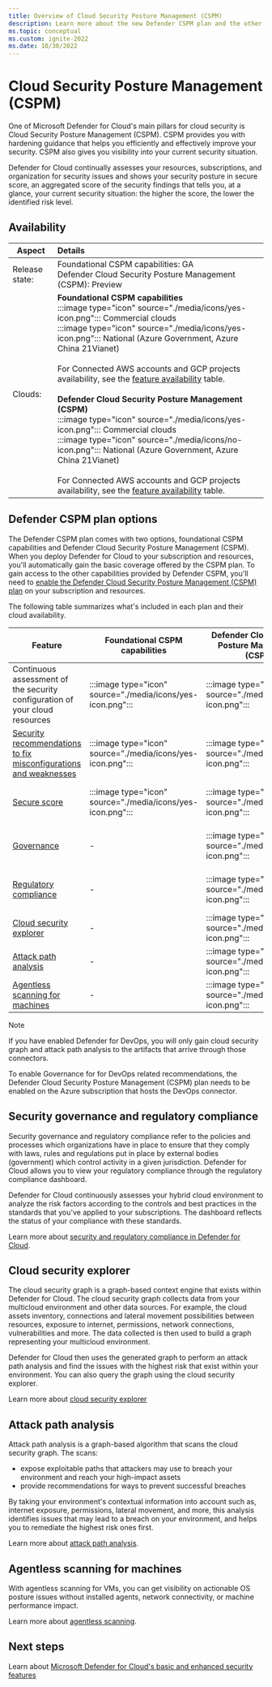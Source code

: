 ```yaml
---
title: Overview of Cloud Security Posture Management (CSPM)
description: Learn more about the new Defender CSPM plan and the other enhanced security features that can be enabled for your multicloud environment through the Defender Cloud Security Posture Management (CSPM) plan.
ms.topic: conceptual
ms.custom: ignite-2022
ms.date: 10/30/2022
---
```


# Cloud Security Posture Management (CSPM)

One of Microsoft Defender for Cloud's main pillars for cloud security is Cloud Security Posture Management (CSPM). CSPM provides you with hardening guidance that helps you efficiently and effectively improve your security. CSPM also gives you visibility into your current security situation.

Defender for Cloud continually assesses your resources, subscriptions, and organization for security issues and shows your security posture in secure score, an aggregated score of the security findings that tells you, at a glance, your current security situation: the higher the score, the lower the identified risk level.

## Availability

|Aspect|Details|
|----|:----|
|Release state:| Foundational CSPM capabilities: GA <br> Defender Cloud Security Posture Management (CSPM): Preview |
|Clouds:| 	**Foundational CSPM capabilities** <br> :::image type="icon" source="./media/icons/yes-icon.png"::: Commercial clouds<br>:::image type="icon" source="./media/icons/yes-icon.png"::: National (Azure Government, Azure China 21Vianet)<br> <br> For Connected AWS accounts and GCP projects availability, see the [feature availability](#defender-cspm-plan-options) table. <br> <br> **Defender Cloud Security Posture Management (CSPM)** <br> :::image type="icon" source="./media/icons/yes-icon.png"::: Commercial clouds<br>:::image type="icon" source="./media/icons/no-icon.png"::: National (Azure Government, Azure China 21Vianet)<br> <br> For Connected AWS accounts and GCP projects availability, see the [feature availability](#defender-cspm-plan-options) table. |

## Defender CSPM plan options

The Defender CSPM plan comes with two options, foundational CSPM capabilities and Defender Cloud Security Posture Management (CSPM). When you deploy Defender for Cloud to your subscription and resources, you'll automatically gain the basic coverage offered by the CSPM plan. To gain access to the other capabilities provided by Defender CSPM, you'll need to [enable the Defender Cloud Security Posture Management (CSPM) plan](enable-enhanced-security.md) on your subscription and resources.

The following table summarizes what's included in each plan and their cloud availability.

| Feature | Foundational CSPM capabilities | Defender Cloud Security Posture Management (CSPM) | Cloud availability |
|--|--|--|--|
| Continuous assessment of the security configuration of your cloud resources | :::image type="icon" source="./media/icons/yes-icon.png"::: | :::image type="icon" source="./media/icons/yes-icon.png"::: | Azure, AWS, GCP, on-premises |
| [Security recommendations to fix misconfigurations and weaknesses](review-security-recommendations.md) | :::image type="icon" source="./media/icons/yes-icon.png"::: | :::image type="icon" source="./media/icons/yes-icon.png":::| Azure, AWS, GCP, on-premises |
| [Secure score](secure-score-access-and-track.md) | :::image type="icon" source="./media/icons/yes-icon.png"::: | :::image type="icon" source="./media/icons/yes-icon.png"::: | Azure, AWS, GCP, on-premises |
| [Governance](#security-governance-and-regulatory-compliance) | - | :::image type="icon" source="./media/icons/yes-icon.png"::: | Azure, AWS, GCP, on-premises |
| [Regulatory compliance](#security-governance-and-regulatory-compliance) | - | :::image type="icon" source="./media/icons/yes-icon.png"::: | Azure, AWS, GCP, on-premises |
| [Cloud security explorer](#cloud-security-explorer) | - | :::image type="icon" source="./media/icons/yes-icon.png"::: | Azure, AWS |
| [Attack path analysis](#attack-path-analysis) | - | :::image type="icon" source="./media/icons/yes-icon.png"::: | Azure, AWS |
| [Agentless scanning for machines](#agentless-scanning-for-machines) | - | :::image type="icon" source="./media/icons/yes-icon.png"::: | Azure, AWS |


> [!NOTE]
> If you have enabled Defender for DevOps, you will only gain cloud security graph and attack path analysis to the artifacts that arrive through those connectors. 
>
> To enable Governance for for DevOps related recommendations, the Defender Cloud Security Posture Management (CSPM) plan needs to be enabled on the Azure subscription that hosts the DevOps connector.

## Security governance and regulatory compliance

Security governance and regulatory compliance refer to the policies and processes which organizations have in place to ensure that they comply with laws, rules and regulations put in place by external bodies (government) which control activity in a given jurisdiction. Defender for Cloud allows you to view your regulatory compliance through the regulatory compliance dashboard.

Defender for Cloud continuously assesses your hybrid cloud environment to analyze the risk factors according to the controls and best practices in the standards that you've applied to your subscriptions. The dashboard reflects the status of your compliance with these standards.

Learn more about [security and regulatory compliance in Defender for Cloud](concept-regulatory-compliance.md).

## Cloud security explorer

The cloud security graph is a graph-based context engine that exists within Defender for Cloud. The cloud security graph collects data from your multicloud environment and other data sources. For example, the cloud assets inventory, connections and lateral movement possibilities between resources, exposure to internet, permissions, network connections, vulnerabilities and more. The data collected is then used to build a graph representing your multicloud environment.

Defender for Cloud then uses the generated graph to perform an attack path analysis and find the issues with the highest risk that exist within your environment. You can also query the graph using the cloud security explorer.

Learn more about [cloud security explorer](concept-attack-path.md#what-is-cloud-security-explorer)

## Attack path analysis

Attack path analysis is a graph-based algorithm that scans the cloud security graph. The scans:

- expose exploitable paths that attackers may use to breach your environment and reach your high-impact assets
- provide recommendations for ways to prevent successful breaches

By taking your environment's contextual information into account such as, internet exposure, permissions, lateral movement, and more, this analysis identifies issues that may lead to a breach on your environment, and helps you to remediate the highest risk ones first.

Learn more about [attack path analysis](concept-attack-path.md#what-is-attack-path-analysis).

## Agentless scanning for machines 

With agentless scanning for VMs, you can get visibility on actionable OS posture issues without installed agents, network connectivity, or machine performance impact.

Learn more about [agentless scanning](concept-agentless-data-collection.md).

## Next steps

Learn about [Microsoft Defender for Cloud's basic and enhanced security features](enhanced-security-features-overview.md)
